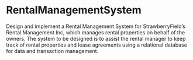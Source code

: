 # RentalManagementSystem
Design and implement a Rental Management System for StrawberryField’s
Rental Management Inc, which manages rental properties on behalf of the owners. The system
to be designed is to assist the rental manager to keep track of rental properties and lease
agreements using a relational database for data and transaction management.
